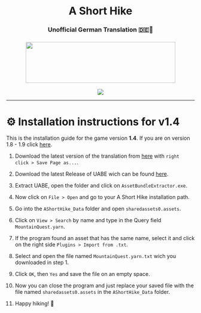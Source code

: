 <h1 align="center">
A Short Hike<h3 align="center">Unofficial German Translation 🇩🇪🍂</h3>
</h1>
<h3 align="center">
<center><img src="https://user-images.githubusercontent.com/37185496/166147359-e2f7d7ff-cd4e-459c-905e-b7aabdc9e15a.gif" width="400" height="110"></center>

</h3>

<p align="center">
<a href="https://discord.fuly.network"><img src="https://discord.com/api/guilds/140214677257977856/widget.png?style=shield"></a>
</p>

----

# ⚙ Installation instructions for v1.4

This is the installation guide for the game version **1.4**. If you are on version 1.8 - 1.9 click [here](https://github.com/Fox-Network/ashorthike-translation-de/tree/v1.8-v1.9).

1. Download the latest version of the translation from [here](https://raw.githubusercontent.com/Fox-Network/ashorthike-translation-de/v1.4/MountainQuest.yarn.txt) with `right click > Save Page as...`.

2. Download the latest Release of UABE wich can be found [here](https://github.com/SeriousCache/UABE).

3. Extract UABE, open the folder and click on `AssetBundleExtractor.exe`.

4. Now click on `File > Open` and go to your A Short Hike installation path.

5. Go into the `AShortHike_Data` folder and open `sharedassets0.assets`.

6. Click on `View > Search` by name and type in the Query field `MountainQuest.yarn`.

7. If the program found an asset that has the same name, select it and click on the right side `Plugins > Import from .txt`.

8. Select and open the file named `MountainQuest.yarn.txt` wich you downloaded in step 1.

9. Click `OK`, then `Yes` and save the file on an empty space.

10. Now you can close the program and just replace your saved file with the file named `sharedassets0.assets` in the `AShortHike_Data` folder.

11. Happy hiking! 🍂

